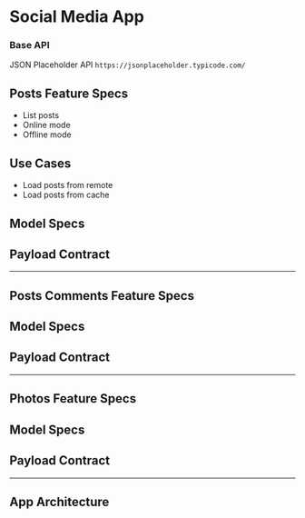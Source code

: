 # Social Media App

### Base API
JSON Placeholder API ```https://jsonplaceholder.typicode.com/```

## Posts Feature Specs

- List posts
- Online mode
- Offline mode

## Use Cases

- Load posts from remote
- Load posts from cache


## Model Specs
## Payload Contract

---

## Posts Comments Feature Specs

## Model Specs
## Payload Contract

---

## Photos Feature Specs

## Model Specs
## Payload Contract

---

## App Architecture
